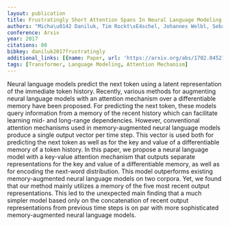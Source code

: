 ```yaml
---
layout: publication
title: Frustratingly Short Attention Spans In Neural Language Modeling
authors: "Micha\u0142 Daniluk, Tim Rockt\xE4schel, Johannes Welbl, Sebastian Riedel"
conference: Arxiv
year: 2017
citations: 80
bibkey: daniluk2017frustratingly
additional_links: [{name: Paper, url: 'https://arxiv.org/abs/1702.04521'}]
tags: [Transformer, Language Modeling, Attention Mechanism]
---
```

Neural language models predict the next token using a latent representation
of the immediate token history. Recently, various methods for augmenting neural
language models with an attention mechanism over a differentiable memory have
been proposed. For predicting the next token, these models query information
from a memory of the recent history which can facilitate learning mid- and
long-range dependencies. However, conventional attention mechanisms used in
memory-augmented neural language models produce a single output vector per time
step. This vector is used both for predicting the next token as well as for the
key and value of a differentiable memory of a token history. In this paper, we
propose a neural language model with a key-value attention mechanism that
outputs separate representations for the key and value of a differentiable
memory, as well as for encoding the next-word distribution. This model
outperforms existing memory-augmented neural language models on two corpora.
Yet, we found that our method mainly utilizes a memory of the five most recent
output representations. This led to the unexpected main finding that a much
simpler model based only on the concatenation of recent output representations
from previous time steps is on par with more sophisticated memory-augmented
neural language models.
